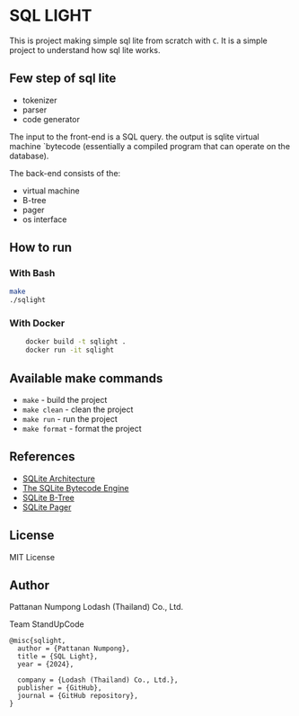 # SQL LIGHT

This is project making simple sql lite from scratch with `C`. It is a simple project to understand how sql lite works.

## Few step of sql lite

- tokenizer
- parser
- code generator

The input to the front-end is a SQL query. the output is sqlite virtual machine `bytecode (essentially a compiled program that can operate on the database).

The back-end consists of the:

- virtual machine
- B-tree
- pager
- os interface

## How to run

### With Bash

```bash
make
./sqlight
```

### With Docker

```bash
    docker build -t sqlight .
    docker run -it sqlight
```

## Available make commands

- `make` - build the project
- `make clean` - clean the project
- `make run` - run the project
- `make format` - format the project

## References

- [SQLite Architecture](https://www.sqlite.org/arch.html)
- [The SQLite Bytecode Engine](https://www.sqlite.org/opcode.html)  
- [SQLite B-Tree](https://www.sqlite.org/fileformat2.html)
- [SQLite Pager](https://www.sqlite.org/fileformat2.html)

## License

MIT License

## Author

Pattanan Numpong Lodash (Thailand) Co., Ltd.

Team StandUpCode

```citation
@misc{sqlight,
  author = {Pattanan Numpong},
  title = {SQL Light},
  year = {2024},
  
  company = {Lodash (Thailand) Co., Ltd.},
  publisher = {GitHub},
  journal = {GitHub repository},
}


```
